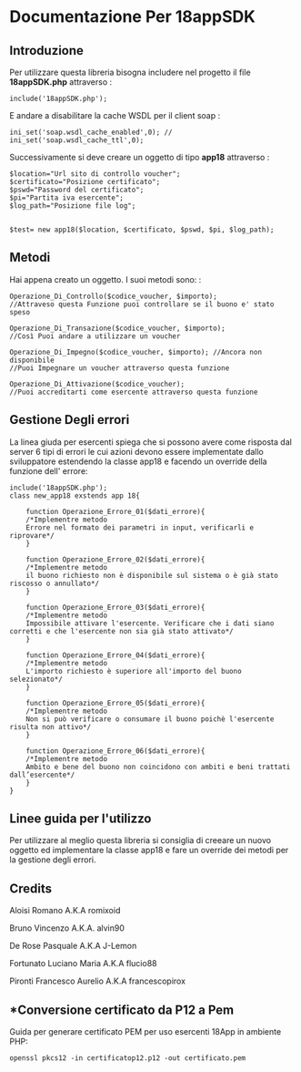 Documentazione Per 18appSDK
===========================

Introduzione
------------

Per utilizzare questa libreria bisogna includere nel progetto il file
**18appSDK.php** attraverso :

    include('18appSDK.php');

E andare a disabilitare la cache WSDL per il client soap :

    ini_set('soap.wsdl_cache_enabled',0); //
    ini_set('soap.wsdl_cache_ttl',0);

Successivamente si deve creare un oggetto di tipo **app18** attraverso :

    $location="Url sito di controllo voucher";
    $certificato="Posizione certificato";
    $pswd="Password del certificato";
    $pi="Partita iva esercente";
    $log_path="Posizione file log";


    $test= new app18($location, $certificato, $pswd, $pi, $log_path);

Metodi
------

Hai appena creato un oggetto. I suoi metodi sono: :

    Operazione_Di_Controllo($codice_voucher, $importo);
    //Attraveso questa Funzione puoi controllare se il buono e' stato speso

    Operazione_Di_Transazione($codice_voucher, $importo);
    //Così Puoi andare a utilizzare un voucher

    Operazione_Di_Impegno($codice_voucher, $importo); //Ancora non disponibile
    //Puoi Impegnare un voucher attraverso questa funzione

    Operazione_Di_Attivazione($codice_voucher);
    //Puoi accreditarti come esercente attraverso questa funzione

Gestione Degli errori
---------------------

La linea giuda per esercenti spiega che si possono avere come risposta
dal server 6 tipi di errori le cui azioni devono essere implementate
dallo sviluppatore estendendo la classe app18 e facendo un override
della funzione dell' errore:

    include('18appSDK.php');
    class new_app18 exstends app 18{

        function Operazione_Errore_01($dati_errore){
        /*Implementre metodo
        Errore nel formato dei parametri in input, verificarli e riprovare*/
        }

        function Operazione_Errore_02($dati_errore){
        /*Implementre metodo 
        il buono richiesto non è disponibile sul sistema o è già stato riscosso o annullato*/
        }

        function Operazione_Errore_03($dati_errore){
        /*Implementre metodo 
        Impossibile attivare l'esercente. Verificare che i dati siano corretti e che l'esercente non sia già stato attivato*/
        }

        function Operazione_Errore_04($dati_errore){
        /*Implementre metodo
        L'importo richiesto è superiore all'importo del buono selezionato*/
        }

        function Operazione_Errore_05($dati_errore){
        /*Implementre metodo
        Non si può verificare o consumare il buono poichè l'esercente risulta non attivo*/
        }

        function Operazione_Errore_06($dati_errore){
        /*Implementre metodo
        Ambito e bene del buono non coincidono con ambiti e beni trattati dall’esercente*/
        }
    }

Linee guida per l'utilizzo
--------------------------

Per utilizzare al meglio questa libreria si consiglia di creeare un
nuovo oggetto ed implementare la classe app18 e fare un override dei
metodi per la gestione degli errori.

Credits
-------

Aloisi Romano A.K.A romixoid

Bruno Vincenzo A.K.A. alvin90

De Rose Pasquale A.K.A J-Lemon

Fortunato Luciano Maria A.K.A flucio88

Pironti Francesco Aurelio A.K.A francescopirox

\*Conversione certificato da P12 a Pem
--------------------------------------

Guida per generare certificato PEM per uso esercenti 18App in ambiente
PHP:

    openssl pkcs12 -in certificatop12.p12 -out certificato.pem
